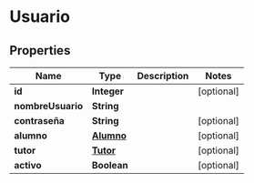 

# Usuario


## Properties

| Name | Type | Description | Notes |
|------------ | ------------- | ------------- | -------------|
|**id** | **Integer** |  |  [optional] |
|**nombreUsuario** | **String** |  |  |
|**contraseña** | **String** |  |  [optional] |
|**alumno** | [**Alumno**](Alumno.md) |  |  [optional] |
|**tutor** | [**Tutor**](Tutor.md) |  |  [optional] |
|**activo** | **Boolean** |  |  [optional] |



